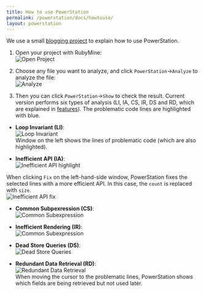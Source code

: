 ```yaml
---
title: How to use PowerStation
permalink: /powerstation/docs/howtouse/
layout: powerstation
---
```


<div class="container" markdown="1">
<div class="row" markdown="1">
<div class="col-md-12" markdown="1">

We use a small [blogging project](https://github.com/jwyoung1818/blog) to explain how to use PowerStation.

1. Open your project with RubyMine:<br/>
![Open Project](../../screenshots/load_project.png)<br/>

2. Choose any file you want to analyze, and click `PowerStation`->`Analyze` to analyze the file:<br/>
![Analyze](../../screenshots/navigate.png)<br/>

3. Then you can click `PowerStation`->`Show` to check the result. Current version performs six types of analysis (LI, IA, CS, IR, DS and RD, which are explained in [features](../features/)). The problematic code lines are highlighted with blue.

* **Loop Invariant (LI)**:<br/>
![Loop Invariant](../../screenshots/loop_invariant.png)<br/>
Window on the left shows the lines of problematic code (which are also highlighted).

* **Inefficient API (IA)**:<br/>
![Inefficient API highlight](../../screenshots/inefficient_api_before.png)<br/>

When clicking `Fix` on the left-hand-side window, PowerStation fixes the selected lines with a more efficient API. In this case, the `count` is replaced with `size`.<br/>
![Inefficient API fix](../../screenshots/inefficient_api_after.png)<br/>

* **Common Subpexression (CS)**:<br/>
![Common Subexpression](../../screenshots/common_subexpr.png)<br/>

* **Inefficient Rendering (IR)**:<br/>
![Common Subexpression](../../screenshots/inefficient_render.png)<br/>

* **Dead Store Queries (DS)**:<br/>
![Dead Store Queries](../../screenshots/dead_store.png)<br/>

* **Redundant Data Retrieval (RD)**:<br/>
![Redundant Data Retrieval](../../screenshots/redundant_retrieval.png)<br/>
When moving the cursor to the problematic lines, PowerStation shows which fields are being retrieved but not used later.

</div>
</div>
</div>